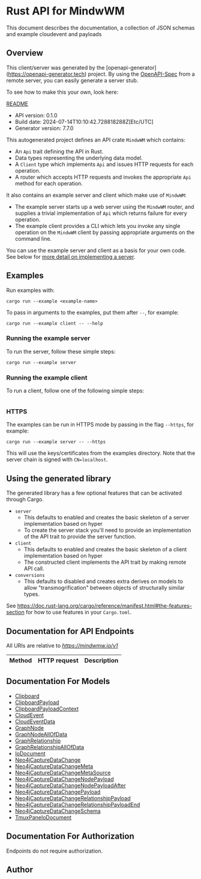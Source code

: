 # Rust API for MindwWM

This document describes the documentation, a collection of JSON schemas and example cloudevent and payloads

## Overview

This client/server was generated by the [openapi-generator]
(https://openapi-generator.tech) project.  By using the
[OpenAPI-Spec](https://github.com/OAI/OpenAPI-Specification) from a remote
server, you can easily generate a server stub.

To see how to make this your own, look here:

[README]((https://openapi-generator.tech))

- API version: 0.1.0
- Build date: 2024-07-14T10:10:42.728818288Z[Etc/UTC]
- Generator version: 7.7.0



This autogenerated project defines an API crate `MindwWM` which contains:
* An `Api` trait defining the API in Rust.
* Data types representing the underlying data model.
* A `Client` type which implements `Api` and issues HTTP requests for each operation.
* A router which accepts HTTP requests and invokes the appropriate `Api` method for each operation.

It also contains an example server and client which make use of `MindwWM`:

* The example server starts up a web server using the `MindwWM`
    router, and supplies a trivial implementation of `Api` which returns failure
    for every operation.
* The example client provides a CLI which lets you invoke
    any single operation on the `MindwWM` client by passing appropriate
    arguments on the command line.

You can use the example server and client as a basis for your own code.
See below for [more detail on implementing a server](#writing-a-server).

## Examples

Run examples with:

```
cargo run --example <example-name>
```

To pass in arguments to the examples, put them after `--`, for example:

```
cargo run --example client -- --help
```

### Running the example server
To run the server, follow these simple steps:

```
cargo run --example server
```

### Running the example client
To run a client, follow one of the following simple steps:

```
```

### HTTPS
The examples can be run in HTTPS mode by passing in the flag `--https`, for example:

```
cargo run --example server -- --https
```

This will use the keys/certificates from the examples directory. Note that the
server chain is signed with `CN=localhost`.

## Using the generated library

The generated library has a few optional features that can be activated through Cargo.

* `server`
    * This defaults to enabled and creates the basic skeleton of a server implementation based on hyper
    * To create the server stack you'll need to provide an implementation of the API trait to provide the server function.
* `client`
    * This defaults to enabled and creates the basic skeleton of a client implementation based on hyper
    * The constructed client implements the API trait by making remote API call.
* `conversions`
    * This defaults to disabled and creates extra derives on models to allow "transmogrification" between objects of structurally similar types.

See https://doc.rust-lang.org/cargo/reference/manifest.html#the-features-section for how to use features in your `Cargo.toml`.

## Documentation for API Endpoints

All URIs are relative to *https://mindwmw.io/v1*

Method | HTTP request | Description
------------- | ------------- | -------------


## Documentation For Models

 - [Clipboard](docs/Clipboard.md)
 - [ClipboardPayload](docs/ClipboardPayload.md)
 - [ClipboardPayloadContext](docs/ClipboardPayloadContext.md)
 - [CloudEvent](docs/CloudEvent.md)
 - [CloudEventData](docs/CloudEventData.md)
 - [GraphNode](docs/GraphNode.md)
 - [GraphNodeAllOfData](docs/GraphNodeAllOfData.md)
 - [GraphRelationship](docs/GraphRelationship.md)
 - [GraphRelationshipAllOfData](docs/GraphRelationshipAllOfData.md)
 - [IoDocument](docs/IoDocument.md)
 - [Neo4jCaptureDataChange](docs/Neo4jCaptureDataChange.md)
 - [Neo4jCaptureDataChangeMeta](docs/Neo4jCaptureDataChangeMeta.md)
 - [Neo4jCaptureDataChangeMetaSource](docs/Neo4jCaptureDataChangeMetaSource.md)
 - [Neo4jCaptureDataChangeNodePayload](docs/Neo4jCaptureDataChangeNodePayload.md)
 - [Neo4jCaptureDataChangeNodePayloadAfter](docs/Neo4jCaptureDataChangeNodePayloadAfter.md)
 - [Neo4jCaptureDataChangePayload](docs/Neo4jCaptureDataChangePayload.md)
 - [Neo4jCaptureDataChangeRelationshipPayload](docs/Neo4jCaptureDataChangeRelationshipPayload.md)
 - [Neo4jCaptureDataChangeRelationshipPayloadEnd](docs/Neo4jCaptureDataChangeRelationshipPayloadEnd.md)
 - [Neo4jCaptureDataChangeSchema](docs/Neo4jCaptureDataChangeSchema.md)
 - [TmuxPaneIoDocument](docs/TmuxPaneIoDocument.md)


## Documentation For Authorization
Endpoints do not require authorization.


## Author


